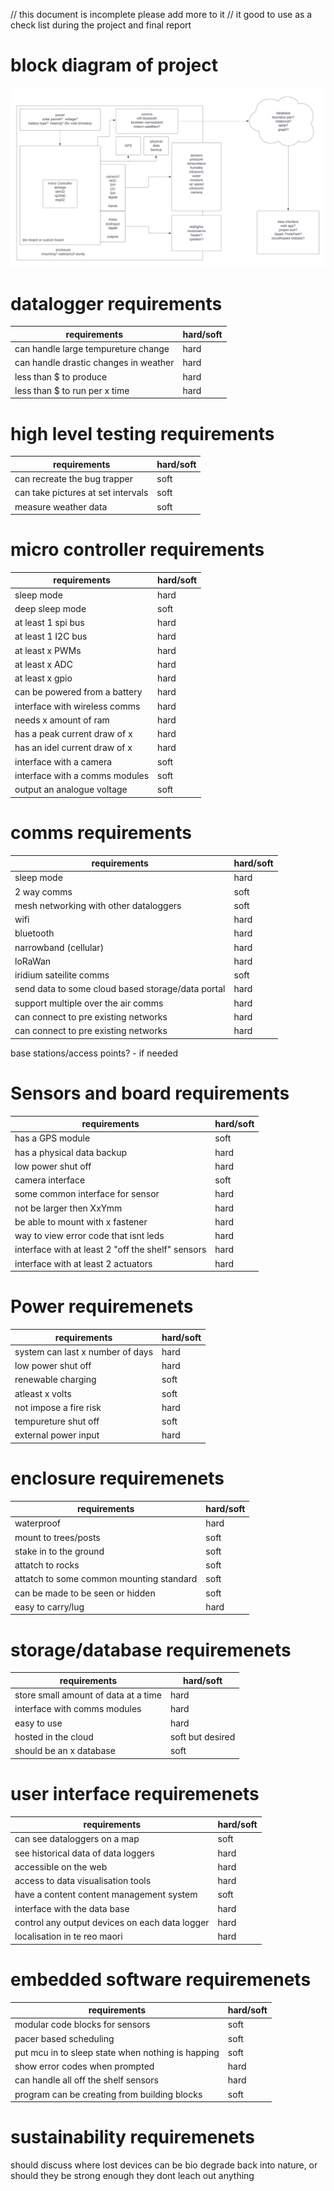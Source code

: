 // this document is incomplete please add more to it
// it good to use as a check list during the project and final report

# block diagram of project

![alt text](res/Blank%20diagram.png)

# datalogger requirements

| requirements                          | hard/soft |
| ------------------------------------- | --------- |
| can handle large tempureture change   | hard      |
| can handle drastic changes in weather | hard      |
| less than $ to produce                | hard      |
| less than $ to run per x time         | hard      |

# high level testing requirements

| requirements                       | hard/soft |
| ---------------------------------- | --------- |
| can recreate the bug trapper       | soft      |
| can take pictures at set intervals | soft      |
| measure weather data               | soft      |

# micro controller requirements

| requirements                   | hard/soft |
| ------------------------------ | --------- |
| sleep mode                     | hard      |
| deep sleep mode                | soft      |
| at least 1 spi bus             | hard      |
| at least 1 I2C bus             | hard      |
| at least x PWMs                | hard      |
| at least x ADC                 | hard      |
| at least x gpio                | hard      |
| can be powered from a battery  | hard      |
| interface with wireless comms  | hard      |
| needs x amount of ram          | hard      |
| has a peak current draw of x   | hard      |
| has an idel current draw of x  | hard      |
| interface with a camera        | soft      |
| interface with a comms modules | soft      |
| output an analogue voltage     | soft      |

# comms requirements

| requirements                                      | hard/soft |
| ------------------------------------------------- | --------- |
| sleep mode                                        | hard      |
| 2 way comms                                       | soft      |
| mesh networking with other dataloggers            | soft      |
| wifi                                              | hard      |
| bluetooth                                         | hard      |
| narrowband (cellular)                             | hard      |
| loRaWan                                           | hard      |
| iridium sateilite comms                           | soft      |
| send data to some cloud based storage/data portal | hard      |
| support multiple over the air comms               | hard      |
| can connect to pre existing networks              | hard      |
| can connect to pre existing networks              | hard      |

base stations/access points? - if needed

# Sensors and board requirements

| requirements                                      | hard/soft |
| ------------------------------------------------- | --------- |
| has a GPS module                                  | soft      |
| has a physical data backup                        | hard      |
| low power shut off                                | hard      |
| camera interface                                  | soft      |
| some common interface for sensor                  | hard      |
| not be larger then XxYmm                          | hard      |
| be able to mount with x fastener                  | hard      |
| way to view error code that isnt leds             | hard      |
| interface with at least 2 "off the shelf" sensors | hard      |
| interface with at least 2 actuators               | hard      |

# Power requiremenets

| requirements                     | hard/soft |
| -------------------------------- | --------- |
| system can last x number of days | hard      |
| low power shut off               | hard      |
| renewable charging               | soft      |
| atleast x volts                  | soft      |
| not impose a fire risk           | hard      |
| tempureture shut off             | soft      |
| external power input             | hard      |

# enclosure requiremenets

| requirements                             | hard/soft |
| ---------------------------------------- | --------- |
| waterproof                               | hard      |
| mount to trees/posts                     | soft      |
| stake in to the ground                   | soft      |
| attatch to rocks                         | soft      |
| attatch to some common mounting standard | soft      |
| can be made to be seen or hidden         | soft      |
| easy to carry/lug                        | hard      |

# storage/database requiremenets

| requirements                         | hard/soft        |
| ------------------------------------ | ---------------- |
| store small amount of data at a time | hard             |
| interface with comms modules         | hard             |
| easy to use                          | hard             |
| hosted in the cloud                  | soft but desired |
| should be an x database              | soft             |

# user interface requiremenets

| requirements                                   | hard/soft |
| ---------------------------------------------- | --------- |
| can see dataloggers on a map                   | soft      |
| see historical data of data loggers            | hard      |
| accessible on the web                          | hard      |
| access to data visualisation tools             | hard      |
| have a content content management system       | soft      |
| interface with the data base                   | hard      |
| control any output devices on each data logger | hard      |
| localisation in te reo maori                   | hard      |

# embedded software requiremenets

| requirements                                      | hard/soft |
| ------------------------------------------------- | --------- |
| modular code blocks for sensors                   | soft      |
| pacer based scheduling                            | soft      |
| put mcu in to sleep state when nothing is happing | soft      |
| show error codes when prompted                    | hard      |
| can handle all off the shelf sensors              | hard      |
| program can be creating from building blocks      | soft      |

# sustainability requiremenets

should discuss where lost devices can be bio degrade back into nature, or should they be strong enough they dont leach out anything